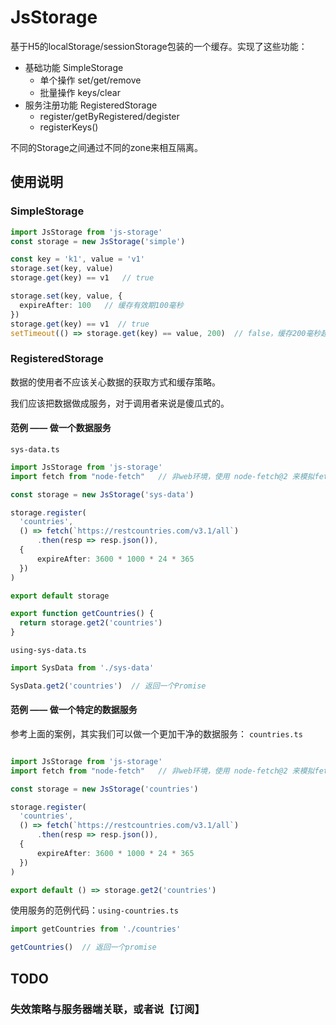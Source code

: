 # JsStorage

基于H5的localStorage/sessionStorage包装的一个缓存。实现了这些功能：

+ 基础功能 SimpleStorage
    * 单个操作 set/get/remove
    * 批量操作 keys/clear
+ 服务注册功能 RegisteredStorage
    * register/getByRegistered/degister
    * registerKeys()

不同的Storage之间通过不同的zone来相互隔离。

## 使用说明

### SimpleStorage

```ts
import JsStorage from 'js-storage'
const storage = new JsStorage('simple')

const key = 'k1', value = 'v1'
storage.set(key, value)
storage.get(key) == v1   // true 

storage.set(key, value, {
  expireAfter: 100   // 缓存有效期100毫秒 
})
storage.get(key) == v1  // true
setTimeout(() => storage.get(key) == value, 200)  // false，缓存200毫秒超时了

```

### RegisteredStorage

数据的使用者不应该关心数据的获取方式和缓存策略。

我们应该把数据做成服务，对于调用者来说是傻瓜式的。

#### 范例 —— 做一个数据服务

`sys-data.ts`

```ts
import JsStorage from 'js-storage'
import fetch from "node-fetch"   // 非web环境，使用 node-fetch@2 来模拟fetch函数 

const storage = new JsStorage('sys-data')

storage.register(
  'countries', 
  () => fetch(`https://restcountries.com/v3.1/all`)
      .then(resp => resp.json()),
  {
      expireAfter: 3600 * 1000 * 24 * 365
  })
)

export default storage

export function getCountries() {
  return storage.get2('countries')
}

```

`using-sys-data.ts`

```ts
import SysData from './sys-data'

SysData.get2('countries')  // 返回一个Promise

```

#### 范例 —— 做一个特定的数据服务

参考上面的案例，其实我们可以做一个更加干净的数据服务：
`countries.ts`

```ts

import JsStorage from 'js-storage'
import fetch from "node-fetch"   // 非web环境，使用 node-fetch@2 来模拟fetch函数 

const storage = new JsStorage('countries')

storage.register(
  'countries', 
  () => fetch(`https://restcountries.com/v3.1/all`)
      .then(resp => resp.json()),
  {
      expireAfter: 3600 * 1000 * 24 * 365
  })
)

export default () => storage.get2('countries')
```

使用服务的范例代码：`using-countries.ts`

```ts
import getCountries from './countries'

getCountries()  // 返回一个promise
```

## TODO

### 失效策略与服务器端关联，或者说【订阅】
